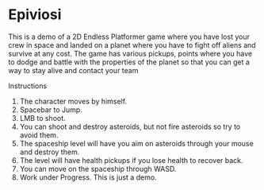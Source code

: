 # Epiviosi
This is a demo of a 2D Endless Platformer game where you have lost your crew in space and landed on a planet where you have to fight off aliens and survive at any cost. The game has various pickups, points where you have to dodge and battle with the properties of the planet so that you can get a way to stay alive and contact your team

Instructions
1. The character moves by himself.
2. Spacebar to Jump.
3. LMB to shoot.
4. You can shoot and destroy asteroids, but not fire asteroids so try to avoid them.
5. The spaceship level will have you aim on asteroids through your mouse and destroy them.
6. The level will have health pickups if you lose health to recover back.
7. You can move on the spaceship through WASD.
8. Work under Progress. This is just a demo.
